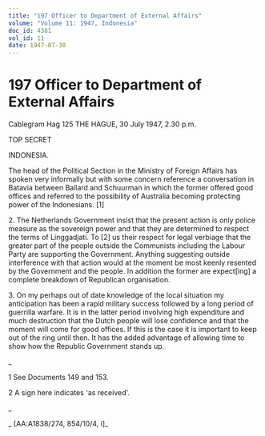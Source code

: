 ```yaml
---
title: "197 Officer to Department of External Affairs"
volume: "Volume 11: 1947, Indonesia"
doc_id: 4381
vol_id: 11
date: 1947-07-30
---
```


# 197 Officer to Department of External Affairs

Cablegram Hag 125 THE HAGUE, 30 July 1947, 2.30 p.m.

TOP SECRET

INDONESIA.

The head of the Political Section in the Ministry of Foreign Affairs has spoken very informally but with some concern reference a conversation in Batavia between Ballard and Schuurman in which the former offered good offices and referred to the possibility of Australia becoming protecting power of the Indonesians. [1]

2\. The Netherlands Government insist that the present action is only police measure as the sovereign power and that they are determined to respect the terms of Linggadjati. To [2] us their respect for legal verbiage that the greater part of the people outside the Communists including the Labour Party are supporting the Government. Anything suggesting outside interference with that action would at the moment be most keenly resented by the Government and the people. In addition the former are expect[ing] a complete breakdown of Republican organisation.

3\. On my perhaps out of date knowledge of the local situation my anticipation has been a rapid military success followed by a long period of guerrilla warfare. It is in the latter period involving high expenditure and much destruction that the Dutch people will lose confidence and that the moment will come for good offices. If this is the case it is important to keep out of the ring until then. It has the added advantage of allowing time to show how the Republic Government stands up.

_

1 See Documents 149 and 153.

2 A sign here indicates 'as received'.

_

_ [AA:A1838/274, 854/10/4, i]_
